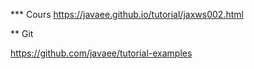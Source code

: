 *** Cours
https://javaee.github.io/tutorial/jaxws002.html

** Git

https://github.com/javaee/tutorial-examples

